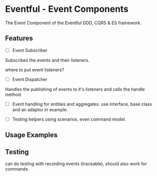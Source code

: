 # Eventful - Event Components

The Event Component of the Eventful DDD, CQRS & ES framework.

## Features

- [ ] Event Subscriber

Subscribes the events and their listeners.

where to put event listeners?

- [ ] Event Dispatcher

Handles the publishing of events to it's listeners and calls the handle method.

- [ ] Event handling for entities and aggregates. use interface, base class and an adaptor in example.


- [ ] Testing helpers using scenarios. even command model.

## Usage Examples

## Testing


can do testing with recording events (traceable), should also work for commands.
